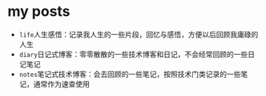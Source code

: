 # my posts

- `life`人生感悟：记录我人生的一些片段，回忆与感悟，方便以后回顾我庸碌的人生
- `diary`日记式博客：零零散散的一些技术博客和日记，不会经常回顾的一些日记笔记
- `notes`笔记式技术博客：会去回顾的一些笔记，按照技术门类记录的一些笔记，通常作为速查使用
